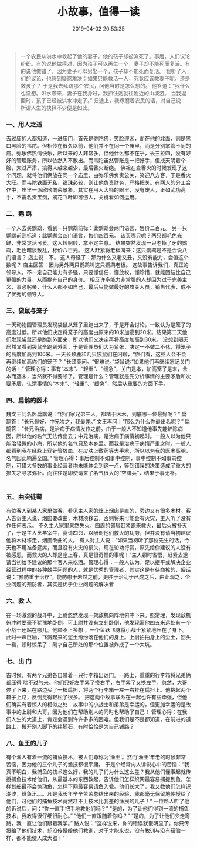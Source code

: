 ﻿---
title: 小故事，值得一读
date: 2019-04-02 20:53:35
tags:
---

> 一个农民从洪水中救起了他的妻子，他的孩子却被淹死了。事后，人们议论纷纷。有的说他做得对，因为孩子可以再生一个，妻子却不能死而复活。有的说他做错了，因为妻子可以另娶一个，孩子却不能死而复活。
我听了人们的议论，也感到疑惑难决：如果只能救活一人，究竟应该救妻子呢，还是救孩子？ 于是我去拜访那个农民，问他当时是怎么想的。 他答道：“我什么也没想。洪水袭来，妻子在我身过，我抓住她就往附近的山坡游。 当我返回时，孩子已经被洪水冲走了。”
归途上，我琢磨着农民的话，对自己说：所谓人生的抉择不少便是如此。

<!-- more -->

### 一、用人之道
去过庙的人都知道，一进庙门，首先是弥陀佛，笑脸迎客，而在他的北面，则是黑口黑脸的韦陀。但相传在很久以前，他们并不在同一个庙里，而是分别掌管不同的庙。弥乐佛热情快乐，所以来的人非常多，但他什么都不在乎，丢三拉四，没有好好的管理账务，所以依然入不敷出。而韦陀虽然管账是一把好手，但成天阴着个脸，太过严肃，搞得人越来越少，最后香火断绝。
佛祖在查香火的时候发现了这个问题，就将他们俩放在同一个庙里，由弥乐佛负责公关，笑迎八方客，于是香火大旺。而韦陀铁面无私，锱珠必较，则让他负责财务，严格把关。在两人的分工合作中，庙里一派欣欣向荣景象。其实在用人大师的眼里，没有废人，正如武功高手，不需名贵宝剑，摘花飞叶即可伤人，关键看如何运用。
　　
### 二、鹦 鹉

一个人去买鹦鹉，看到一只鹦鹉前标：此鹦鹉会两门语言，售价二百元。 另一只鹦鹉前则标道：此鹦鹉会四门语言，售价四百元。 该买哪只呢？两只都毛色光鲜，非常灵活可爱。这人转啊转，拿不定主意。 结果突然发现一只老掉了牙的鹦鹉，毛色暗淡散乱，标价八百元。
这人赶紧将老板叫来：这只鹦鹉是不是会说八门语言？ 店主说：不。 这人奇怪了：那为什么又老又丑，又没有能力，会值这个数呢？ 店主回答：因为另外两只鹦鹉叫这只鹦鹉老板。
这故事告诉我们，真正的领导人，不一定自己能力有多强，只要懂信任，懂放权，懂珍惜，就能团结比自己更强的力量，从而提升自己的身价。
相反许多能力非常强的人却因为过于完美主义，事必躬亲，什么人都不如自己，最后只能做最好的攻关人员，销售代表，成不了优秀的领导人。
　　
### 三、袋鼠与笼子
一天动物园管理员发现袋鼠从笼子里跑出来了，于是开会讨论，一致认为是笼子的高度过低。所以他们决定将笼子的高度由原来的10米加高到20米。结果第二天他们发现袋鼠还是跑到外面来，所以他们又决定再将高度加高到30米。
没想到隔天居然又看到袋鼠全跑到外面，于是管理员们大为紧张，决定一不做二不休，将笼子的高度加高到100米。一天长颈鹿和几只袋鼠们在闲聊，“你们看，这些人会不会再继续加高你们的笼子？
”长颈鹿问。“很难说。”袋鼠说∶“如果他们再继续忘记关门的话！”
管理心得：事有“本末”、“轻重”、“缓急”，关门是本，加高笼子是末，舍本而逐末，当然就不得要领了。管理是什么？管理就是先分析事情的主要矛盾和次要矛盾，认清事情的“本末”、“轻重”、“缓急”，然后从重要的方面下手。
　　
### 四、扁鹊的医术
魏文王问名医扁鹊说：“你们家兄弟三人，都精于医术，到底哪一位最好呢？”
扁鹊答：“长兄最好，中兄次之，我最差。”
文王再问：“那么为什么你最出名呢？”
扁鹊答：“长兄治病，是治病于病情发作之前。由于一般人不知道他事先能铲除病因，所以他的名气无法传出去；中兄治病，是治病于病情初起时。一般人以为他只能治轻微的小病，所以他的名气只及本乡里。而我是治病于病情严重之时。一般人都看到我在经脉上穿针管放血、在皮肤上敷药等大手术，所以以为我的医术高明，名气因此响遍全国。”
管理心得：事后控制不如事中控制，事中控制不如事前控制，可惜大多数的事业经营者均未能体会到这一点，等到错误的决策造成了重大的损失才寻求弥补。而往往是即使请来了名气很大的“空降兵”，结果于事无补。
　　
### 五、曲突徒薪
有位客人到某人家里做客，看见主人家的灶上烟囱是直的，旁边又有很多木材。客人告诉主人说，烟囱要改曲，木材须移去，否则将来可能会有火灾，主人听了没有作任何表示。
不久主人家里果然失火，四周的邻居赶紧跑来救火，最后火被扑灭了，于是主人烹羊宰牛，宴请四邻，以酬谢他们救火的功劳，但并没有请当初建议他将木材移走，烟囱改曲的人。
有人对主人说：“如果当初听了那位先生的话，今天也不用准备筵席，而且没有火灾的损失，现在论功行赏，原先给你建议的人没有被感恩，而救火的人却是座上客，真是很奇怪的事呢！”主人顿时省悟，赶紧去邀请当初给予建议的那个客人来吃酒。管理心得：一般人认为，足以摆平或解决企业经营过程中的各种棘手问题的人，就是优秀的管理者，其实这是有待商榷的，俗话说：“预防重于治疗”，能防患于未然之前，更胜于治乱于已成之后，由此观之，企业问题的预防者，其实是优于企业问题的解决者
　　
### 六、救 人
在一场激烈的战斗中，上尉忽然发现一架敌机向阵地俯冲下来。照常理，发现敌机俯冲时要毫不犹豫地卧倒。可上尉并没有立刻卧倒，他发现离他四五米远处有一个小战士还站在哪儿。他顾不上多想 ，一个鱼跃飞身将小战士紧紧地压在了身下。此时一声巨响，飞溅起来的泥土纷纷落在他们的身上。上尉拍拍身上的尘土，回头一看，顿时惊呆了：刚才自己所处的那个位置被炸成了一个大坑。
　　
### 七、出 门
古时候，有两个兄弟各自带着一只行李箱出远门。一路上，重重的行李箱将兄弟俩都压得 喘不过气来。他们只好左手累了换右手，右手累了又换左手。忽然，大哥停了下来，在路边买了一根扁担，将两个行李箱一左一右挂在扁担上。他挑起两个箱子上路，反倒觉得轻松了很多。
把这两个故事联系在一起也许有些牵强，但他们确实有着惊人的相似之处：故事中的小战士和弟弟是幸运的，但更加幸运的是故事中的上尉和大哥，因为他们在帮助别人的同时也帮助了自己！
管理心得：在我们人生的大道上，肯定会遇到许许多多的困难。但我们是不是都知道，在前进的道路上，搬开别人脚下的绊脚石，有时恰恰是为自己铺路？
　　
### 八、鱼王的儿子
有个渔人有着一流的捕鱼技术，被人们尊称为‘渔王’。然而‘渔王’年老的时候非常苦恼，因为他的三个儿子的渔技都很平庸。
于是个经常向人诉说心中的苦恼：“我真不明白，我捕鱼的技术这么好，我的儿子们为什么这么差？我从他们懂事起就传授捕鱼技术给他们，从最基本的东西教起，告诉他们怎样织网最容易捕捉到鱼，怎样划船最不会惊动鱼，怎样下网最容易请鱼入瓮。他们长大了，我又教他们怎样识潮汐，辨鱼汛。。。凡是我长年辛辛苦苦总结出来的经验，我都毫无保留地传授给了他们，可他们的捕鱼技术竟然赶不上技术比我差的渔民的儿子！”
一位路人听了他的诉说后，问：“你一直手把手地教他们吗？”
“是的，为了让他们得到一流的捕鱼技术，我教得很仔细很耐心。”
“他们一直跟随着你吗？”
“是的，为了让他们少走弯路，我一直让他们跟着我学。”
路人说：“这样说来，你的错误就很明显了。你只传授给了他们技术，却没传授给他们教训，对于才能来说，没有教训与没有经验一样，都不能使人成大器！”